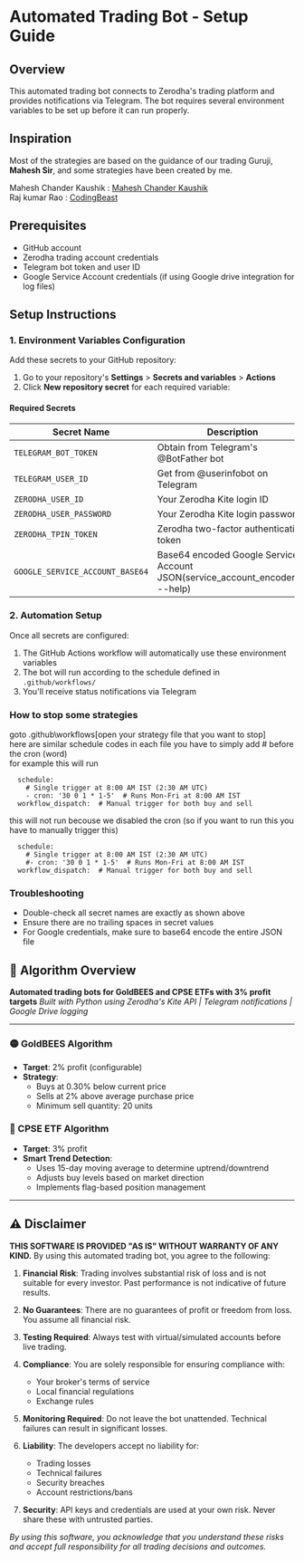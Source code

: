 # Automated Trading Bot - Setup Guide

## Overview

This automated trading bot connects to Zerodha's trading platform and provides notifications via Telegram. The bot requires several environment variables to be set up before it can run properly.

## Inspiration

Most of the strategies are based on the guidance of our trading Guruji, **Mahesh Sir**, and some strategies have been created by me.

Mahesh Chander Kaushik : [Mahesh Chander Kaushik](https://www.youtube.com/@Maheshchanderkaushik)  
Raj kumar Rao : [CodingBeast](https://www.youtube.com/@codingbeast)
## Prerequisites

- GitHub account
- Zerodha trading account credentials
- Telegram bot token and user ID
- Google Service Account credentials (if using Google drive integration for log files)

## Setup Instructions

### 1. Environment Variables Configuration

Add these secrets to your GitHub repository:

1. Go to your repository's **Settings** > **Secrets and variables** > **Actions**
2. Click **New repository secret** for each required variable:

#### Required Secrets

| Secret Name                     | Description                                                                   |
| ------------------------------- | ----------------------------------------------------------------------------- |
| `TELEGRAM_BOT_TOKEN`            | Obtain from Telegram's @BotFather bot                                         |
| `TELEGRAM_USER_ID`              | Get from @userinfobot on Telegram                                             |
| `ZERODHA_USER_ID`               | Your Zerodha Kite login ID                                                    |
| `ZERODHA_USER_PASSWORD`         | Your Zerodha Kite login password                                              |
| `ZERODHA_TPIN_TOKEN`            | Zerodha two-factor authentication token                                       |
| `GOOGLE_SERVICE_ACCOUNT_BASE64` | Base64 encoded Google Service Account JSON(service_account_encoder.py --help) |

### 2. Automation Setup

Once all secrets are configured:

1. The GitHub Actions workflow will automatically use these environment variables
2. The bot will run according to the schedule defined in `.github/workflows/`
3. You'll receive status notifications via Telegram

### How to stop some strategies  
goto .github\workflows\[open your strategy file that you want to stop]  
here are similar schedule codes in each file you have to simply add # before the cron (word)  
for example this will run 
```on:
  schedule:
    # Single trigger at 8:00 AM IST (2:30 AM UTC)
    - cron: '30 0 1 * 1-5'  # Runs Mon-Fri at 8:00 AM IST
  workflow_dispatch:  # Manual trigger for both buy and sell
```  
this will not run becouse we disabled the cron (so if you want to run this you have to manually trigger this)   
```on:
  schedule:
    # Single trigger at 8:00 AM IST (2:30 AM UTC)
    #- cron: '30 0 1 * 1-5'  # Runs Mon-Fri at 8:00 AM IST
  workflow_dispatch:  # Manual trigger for both buy and sell
```

### Troubleshooting

- Double-check all secret names are exactly as shown above
- Ensure there are no trailing spaces in secret values
- For Google credentials, make sure to base64 encode the entire JSON file

## 🎯 Algorithm Overview

**Automated trading bots for GoldBEES and CPSE ETFs with 3% profit targets**
*Built with Python using Zerodha's Kite API | Telegram notifications | Google Drive logging*

---

### 🟡 GoldBEES Algorithm

- **Target**: 2% profit (configurable)
- **Strategy**:
  - Buys at 0.30% below current price
  - Sells at 2% above average purchase price
  - Minimum sell quantity: 20 units

### 🔵 CPSE ETF Algorithm

- **Target**: 3% profit
- **Smart Trend Detection**:
  - Uses 15-day moving average to determine uptrend/downtrend
  - Adjusts buy levels based on market direction
  - Implements flag-based position management

---

## ⚠️ Disclaimer

**THIS SOFTWARE IS PROVIDED "AS IS" WITHOUT WARRANTY OF ANY KIND.** By using this automated trading bot, you agree to the following:

1. **Financial Risk**: Trading involves substantial risk of loss and is not suitable for every investor. Past performance is not indicative of future results.
2. **No Guarantees**: There are no guarantees of profit or freedom from loss. You assume all financial risk.
3. **Testing Required**: Always test with virtual/simulated accounts before live trading.
4. **Compliance**: You are solely responsible for ensuring compliance with:

   - Your broker's terms of service
   - Local financial regulations
   - Exchange rules
5. **Monitoring Required**: Do not leave the bot unattended. Technical failures can result in significant losses.
6. **Liability**: The developers accept no liability for:

   - Trading losses
   - Technical failures
   - Security breaches
   - Account restrictions/bans
7. **Security**: API keys and credentials are used at your own risk. Never share these with untrusted parties.

*By using this software, you acknowledge that you understand these risks and accept full responsibility for all trading decisions and outcomes.*

